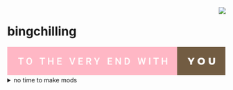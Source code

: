 <img align="right" src="https://github-readme-stats.vercel.app/api?username=baicaitomato&text_color=BE8A2F&show_icons=true&hide_title=true&title_color=F6BEC8&icon_color=F6BEC8&include_all_commits=true&count_private=true" />

# bingchilling
<img src="https://github.com/baicaitomato/baicaitomato/blob/main/to-the-very-end-with-you.svg" />
<details>
  <summary>no time to make mods</summary>
  https://steamcommunity.com/id/baicaiIRISFM/myworkshopfiles/
</details>

